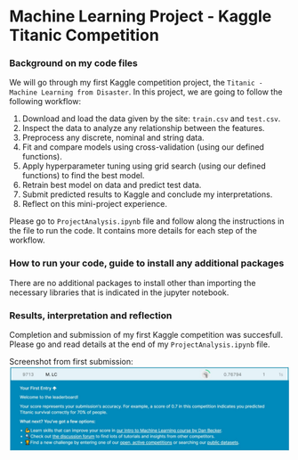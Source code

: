 # Machine Learning Project - Kaggle Titanic Competition

### Background on my code files
We will go through my first Kaggle competition project, the `Titanic - Machine Learning from Disaster`. In this project, we are going to follow the following workflow:

1. Download and load the data given by the site: `train.csv` and `test.csv`.
2. Inspect the data to analyze any relationship between the features.
3. Preprocess any discrete, nominal and string data.
4. Fit and compare models using cross-validation (using our defined functions).
5. Apply hyperparameter tuning using grid search (using our defined functions) to find the best model.
6. Retrain best model on data and predict test data.
7. Submit predicted results to Kaggle and conclude my interpretations.
8. Reflect on this mini-project experience.

Please go to `ProjectAnalysis.ipynb` file and follow along the instructions in the file to run the code. It contains more details for each step of the workflow.

### How to run your code, guide to install any additional packages
There are no additional packages to install other than importing the necessary libraries that is indicated in the jupyter notebook.

### Results, interpretation and reflection
Completion and submission of my first Kaggle competition was succesfull. Please go and read details at the end of my `ProjectAnalysis.ipynb` file. 

Screenshot from first submission:
![title](KaggleSubmissionResults.jpg)
 
